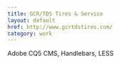 ```yaml
---
title: GCR/TDS Tires & Service
layout: default
href: http://www.gcrtdstires.com/
category: work
---
```



Adobe CQ5 CMS, Handlebars, LESS
